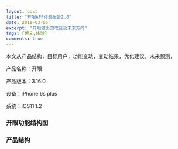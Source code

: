 ```yaml
---
layout: post
title: "开眼APP体验报告2.0"
date: 2018-03-05
excerpt: "开眼做出的改变及未来方向"
tags: [博文,体验]
comments: true
---
```


本文从产品结构，目标用户，功能变动，变动结果，优化建议，未来预测，

产品名称：开眼

产品版本：3.16.0

设备：iPhone 6s plus

系统：iOS11.1.2

### 开眼功能结构图

### 产品结构



































